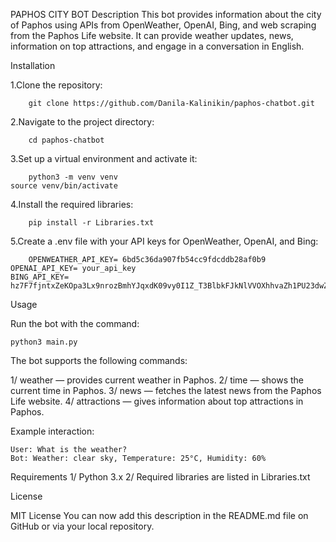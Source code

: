 PAPHOS CITY BOT
Description
This bot provides information about the city of Paphos using APIs from OpenWeather, OpenAI, Bing, and web scraping from the Paphos Life website. It can provide weather updates, news, information on top attractions, and engage in a conversation in English.

Installation

1.Clone the repository: 

		git clone https://github.com/Danila-Kalinikin/paphos-chatbot.git
  
2.Navigate to the project directory:

		cd paphos-chatbot
  
3.Set up a virtual environment and activate it:

		python3 -m venv venv 																					source venv/bin/activate

4.Install the required libraries:

		pip install -r Libraries.txt
  
5.Create a .env file with your API keys for OpenWeather, OpenAI, and Bing:
 
		OPENWEATHER_API_KEY= 6bd5c36da907fb54cc9fdcddb28af0b9 																	OPENAI_API_KEY= your_api_key 																				BING_API_KEY= hz7F7fjntxZeKOpa3Lx9nrozBmhYJqxdK09vy0I1Z_T3BlbkFJkNlVVOXhhvaZh1PU23dwZUMI28zOv7fcZLCrBFMpkA
 
Usage

Run the bot with the command:

	python3 main.py

The bot supports the following commands:

1/ weather — provides current weather in Paphos.
2/ time — shows the current time in Paphos.
3/ news — fetches the latest news from the Paphos Life website.
4/ attractions — gives information about top attractions in Paphos.

Example interaction:

	User: What is the weather?
	Bot: Weather: clear sky, Temperature: 25°C, Humidity: 60%

Requirements
1/ Python 3.x
2/ Required libraries are listed in Libraries.txt

License

MIT License
You can now add this description in the README.md file on GitHub or via your local repository.
